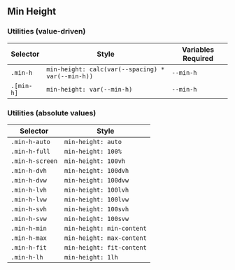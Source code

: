 ## Min Height

### Utilities (value-driven)

| Selector   | Style                                             | Variables Required |
| ---------- | ------------------------------------------------- | ------------------ |
| `.min-h`   | `min-height: calc(var(--spacing) * var(--min-h))` | `--min-h`          |
| `.[min-h]` | `min-height: var(--min-h)`                        | `--min-h`          |

### Utilities (absolute values)

| Selector        | Style                     |
| --------------- | ------------------------- |
| `.min-h-auto`   | `min-height: auto`        |
| `.min-h-full`   | `min-height: 100%`        |
| `.min-h-screen` | `min-height: 100vh`       |
| `.min-h-dvh`    | `min-height: 100dvh`      |
| `.min-h-dvw`    | `min-height: 100dvw`      |
| `.min-h-lvh`    | `min-height: 100lvh`      |
| `.min-h-lvw`    | `min-height: 100lvw`      |
| `.min-h-svh`    | `min-height: 100svh`      |
| `.min-h-svw`    | `min-height: 100svw`      |
| `.min-h-min`    | `min-height: min-content` |
| `.min-h-max`    | `min-height: max-content` |
| `.min-h-fit`    | `min-height: fit-content` |
| `.min-h-lh`     | `min-height: 1lh`         |
